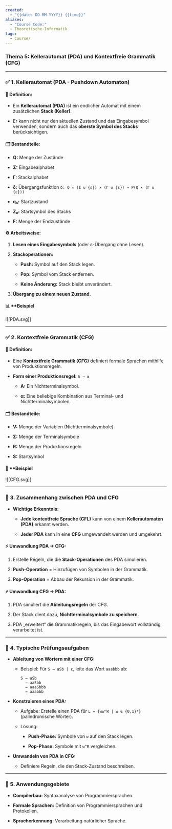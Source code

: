 ```yaml
---
created:
  - "{{date: DD-MM-YYYY}} {{time}}"
aliases:
  - "Course Code:"
  - Theoretische-Informatik
tags:
  - Course/
---
```

### **Thema 5: Kellerautomat (PDA) und Kontextfreie Grammatik (CFG)**

---

### ✅ **1. Kellerautomat (PDA - Pushdown Automaton)**

#### 📌 **Definition:**

- Ein **Kellerautomat (PDA)** ist ein endlicher Automat mit einem zusätzlichen **Stack (Keller)**.
    
- Er kann nicht nur den aktuellen Zustand und das Eingabesymbol verwenden, sondern auch das **oberste Symbol des Stacks** berücksichtigen.
    

#### 🗂️ **Bestandteile:**

- **Q:** Menge der Zustände
    
- **Σ:** Eingabealphabet
    
- **Γ:** Stackalphabet
    
- **δ:** Übergangsfunktion `δ: Q × (Σ ∪ {ε}) × (Γ ∪ {ε}) → P(Q × (Γ ∪ {ε}))`
    
- **q₀:** Startzustand
    
- **Z₀:** Startsymbol des Stacks
    
- **F:** Menge der Endzustände
    

#### ⚙️ **Arbeitsweise:**

1. **Lesen eines Eingabesymbols** (oder ε-Übergang ohne Lesen).
    
2. **Stackoperationen:**
    
    - **Push:** Symbol auf den Stack legen.
        
    - **Pop:** Symbol vom Stack entfernen.
        
    - **Keine Änderung:** Stack bleibt unverändert.
        
3. **Übergang zu einem neuen Zustand.**
    

#### 📊 **Beispiel 

![[PDA.svg]]



---

### ✅ **2. Kontextfreie Grammatik (CFG)**

#### 📌 **Definition:**

- Eine **Kontextfreie Grammatik (CFG)** definiert formale Sprachen mithilfe von Produktionsregeln.
    
- **Form einer Produktionsregel:** `A → α`
    
    - **A:** Ein Nichtterminalsymbol.
        
    - **α:** Eine beliebige Kombination aus Terminal- und Nichtterminalsymbolen.
        

#### 🗂️ **Bestandteile:**

- **V:** Menge der Variablen (Nichtterminalsymbole)
    
- **Σ:** Menge der Terminalsymbole
    
- **R:** Menge der Produktionsregeln
    
- **S:** Startsymbol
    

#### 🚀 **Beispiel 

![[CFG.svg]]

---

### 🔗 **3. Zusammenhang zwischen PDA und CFG**

- **Wichtige Erkenntnis:**
    
    - **Jede kontextfreie Sprache (CFL)** kann von einem **Kellerautomaten (PDA)** erkannt werden.
        
    - **Jeder PDA** kann in eine **CFG** umgewandelt werden und umgekehrt.
        

#### ⚡ **Umwandlung PDA → CFG:**

1. Erstelle Regeln, die die **Stack-Operationen** des PDA simulieren.
    
2. **Push-Operation** = Hinzufügen von Symbolen in der Grammatik.
    
3. **Pop-Operation** = Abbau der Rekursion in der Grammatik.
    

#### ⚡ **Umwandlung CFG → PDA:**

1. PDA simuliert die **Ableitungsregeln** der CFG.
    
2. Der Stack dient dazu, **Nichtterminalsymbole zu speichern**.
    
3. PDA „erweitert“ die Grammatikregeln, bis das Eingabewort vollständig verarbeitet ist.
    

---

### 📝 **4. Typische Prüfungsaufgaben**

- **Ableitung von Wörtern mit einer CFG:**
    
    - Beispiel: Für `S → aSb | ε`, leite das Wort `aaabbb` ab:
        
        ```
        S → aSb
          → aaSbb
          → aaaSbbb
          → aaabbb
        ```
        
- **Konstruieren eines PDA:**
    
    - Aufgabe: Erstelle einen PDA für `L = {ww^R | w ∈ {0,1}*}` (palindromische Wörter).
        
    - Lösung:
        
        - **Push-Phase:** Symbole von `w` auf den Stack legen.
            
        - **Pop-Phase:** Symbole mit `w^R` vergleichen.
            
- **Umwandeln von PDA in CFG:**
    
    - Definiere Regeln, die den Stack-Zustand beschreiben.
        

---

### 🎯 **5. Anwendungsgebiete**

- **Compilerbau:** Syntaxanalyse von Programmiersprachen.
    
- **Formale Sprachen:** Definition von Programmiersprachen und Protokollen.
    
- **Spracherkennung:** Verarbeitung natürlicher Sprache.